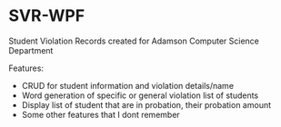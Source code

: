 # SVR-WPF
Student Violation Records created for Adamson Computer Science Department

Features:
* CRUD for student information and violation details/name
* Word generation of specific or general violation list of students
* Display list of student that are in probation, their probation amount
* Some other features that I dont remember
